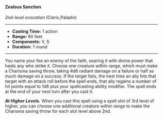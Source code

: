 #### Zealous Sanction
*2nd-level evocation* (Cleric,Paladin)
___
- **Casting Time:** 1 action
- **Range:** 60 feet
- **Components:** V, S
- **Duration:** 1 round
---
You name your foe an enemy of the faith, searing it with divine power that heals any who strike it. Choose one creature within range, which must make a Charisma saving throw, taking 4d6 radiant damage on a failure or half as much damage on a success. If the target fails, the next time an ally hits that target with an attack roll before the spell ends, that ally regains a number of hit points equal to 1d8 plus your spellcasting ability modifier. The spell ends at the end of your next turn after you cast it.

***At Higher Levels.***  When you cast this spell using a spell slot of 3rd level of higher, you can choose one additional creature within range to make the Charisma saving throw for each slot level above 2nd.
